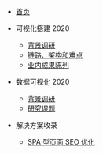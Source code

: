 <!-- docs/_sidebar.md -->

- [首页](/)

- 可视化搭建 2020

  - [背景调研](Reports/LowCode/VisualConstruction2020_basic)
  - [链路、架构和难点](Reports/LowCode/VisualConstruction2020_features)
  - [业内成果陈列](Reports/LowCode/VisualConstruction2020_production)

- 数据可视化 2020

  - [背景调研](Reports/DataVisualize/DataVisulize.01.md)
  - [研究课题](Reports/DataVisualize/DataVisulize.02.md)

- 解决方案收录

  - [SPA 型页面 SEO 优化](Resolution/SPA&SEO.md 'SPA 型页面 SEO 优化指南')
